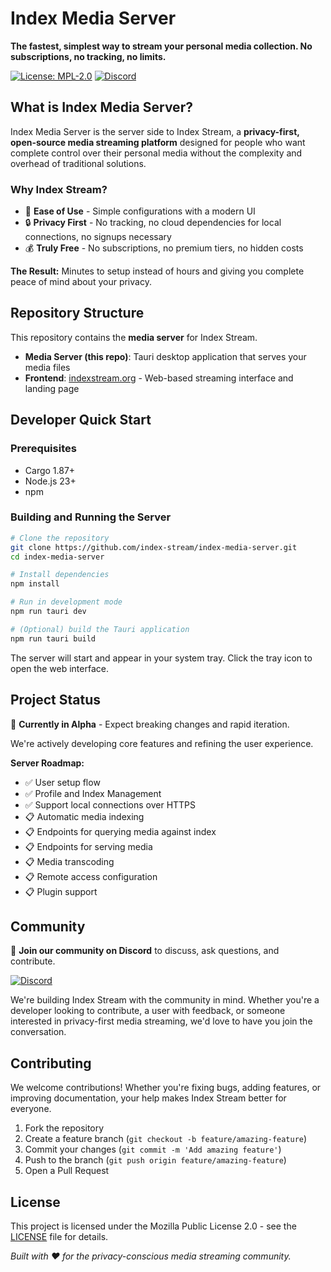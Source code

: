 # Index Media Server

**The fastest, simplest way to stream your personal media collection. No subscriptions, no tracking, no limits.**

[![License: MPL-2.0](https://img.shields.io/badge/License-MPL--2.0-red.svg)](https://opensource.org/licenses/MPL-2.0) [![Discord](https://img.shields.io/badge/Discord-Join%20Community-blue.svg)](https://discord.gg/WamXjEhcaa)

## What is Index Media Server?

Index Media Server is the server side to Index Stream, a **privacy-first, open-source media streaming platform** designed for people who want complete control over their personal media without the complexity and overhead of traditional solutions.

### Why Index Stream?

- 🚀 **Ease of Use** - Simple configurations with a modern UI
- 🔒 **Privacy First** - No tracking, no cloud dependencies for local connections, no signups necessary 
- 💰 **Truly Free** - No subscriptions, no premium tiers, no hidden costs

**The Result:** Minutes to setup instead of hours and giving you complete peace of mind about your privacy.

## Repository Structure

This repository contains the **media server** for Index Stream. 

- **Media Server (this repo)**: Tauri desktop application that serves your media files
- **Frontend**: [indexstream.org](https://github.com/index-stream/indexstream.org) - Web-based streaming interface and landing page

## Developer Quick Start

### Prerequisites
- Cargo 1.87+
- Node.js 23+
- npm

### Building and Running the Server

```bash
# Clone the repository
git clone https://github.com/index-stream/index-media-server.git
cd index-media-server

# Install dependencies
npm install

# Run in development mode
npm run tauri dev

# (Optional) build the Tauri application
npm run tauri build
```

The server will start and appear in your system tray. Click the tray icon to open the web interface.

## Project Status

🚧 **Currently in Alpha** - Expect breaking changes and rapid iteration.

We're actively developing core features and refining the user experience.

**Server Roadmap:**
- ✅ User setup flow
- ✅ Profile and Index Management
- ✅ Support local connections over HTTPS
- 📋 Automatic media indexing
- 📋 Endpoints for querying media against index
- 📋 Endpoints for serving media
- 📋 Media transcoding
- 📋 Remote access configuration
- 📋 Plugin support

## Community

💬 **Join our community on Discord** to discuss, ask questions, and contribute.

[![Discord](https://img.shields.io/badge/Discord-Join%20Community-blue.svg)](https://discord.gg/WamXjEhcaa)

We're building Index Stream with the community in mind. Whether you're a developer looking to contribute, a user with feedback, or someone interested in privacy-first media streaming, we'd love to have you join the conversation.

## Contributing

We welcome contributions! Whether you're fixing bugs, adding features, or improving documentation, your help makes Index Stream better for everyone.

1. Fork the repository
2. Create a feature branch (`git checkout -b feature/amazing-feature`)
3. Commit your changes (`git commit -m 'Add amazing feature'`)
4. Push to the branch (`git push origin feature/amazing-feature`)
5. Open a Pull Request

## License

This project is licensed under the Mozilla Public License 2.0 - see the [LICENSE](LICENSE) file for details.

*Built with ❤️ for the privacy-conscious media streaming community.*
